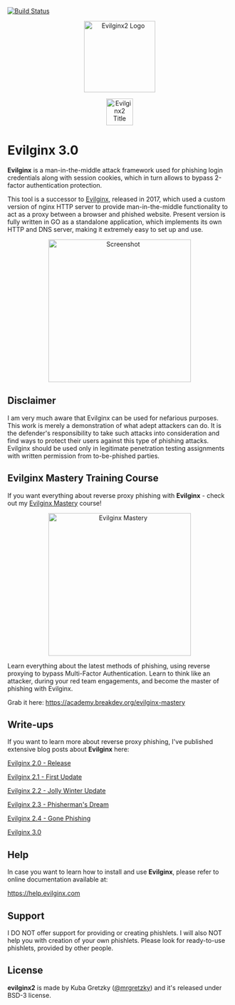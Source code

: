 [![Build Status ](https://github.com/aalex954/evilginx2-development/actions/workflows/main.yml/badge.svg?branch=master)](https://github.com/aalex954/evilginx2-development/actions/workflows/main.yml)


<p align="center">
  <img alt="Evilginx2 Logo" src="https://raw.githubusercontent.com/kgretzky/evilginx2/master/media/img/evilginx2-logo-512.png" height="160" />
  <p align="center">
    <img alt="Evilginx2 Title" src="https://raw.githubusercontent.com/kgretzky/evilginx2/master/media/img/evilginx2-title-black-512.png" height="60" />
  </p>
</p>

# Evilginx 3.0

**Evilginx** is a man-in-the-middle attack framework used for phishing login credentials along with session cookies, which in turn allows to bypass 2-factor authentication protection.

This tool is a successor to [Evilginx](https://github.com/kgretzky/evilginx), released in 2017, which used a custom version of nginx HTTP server to provide man-in-the-middle functionality to act as a proxy between a browser and phished website.
Present version is fully written in GO as a standalone application, which implements its own HTTP and DNS server, making it extremely easy to set up and use.

<p align="center">
  <img alt="Screenshot" src="https://raw.githubusercontent.com/kgretzky/evilginx2/master/media/img/screen.png" height="320" />
</p>

## Disclaimer

I am very much aware that Evilginx can be used for nefarious purposes. This work is merely a demonstration of what adept attackers can do. It is the defender's responsibility to take such attacks into consideration and find ways to protect their users against this type of phishing attacks. Evilginx should be used only in legitimate penetration testing assignments with written permission from to-be-phished parties.

## Evilginx Mastery Training Course

If you want everything about reverse proxy phishing with **Evilginx** - check out my [Evilginx Mastery](https://academy.breakdev.org/evilginx-mastery) course!

<p align="center">
  <a href="https://academy.breakdev.org/evilginx-mastery"><img alt="Evilginx Mastery" src="https://raw.githubusercontent.com/kgretzky/evilginx2/master/media/img/evilginx_mastery.jpg" height="320" /></a>
</p>

Learn everything about the latest methods of phishing, using reverse proxying to bypass Multi-Factor Authentication. Learn to think like an attacker, during your red team engagements, and become the master of phishing with Evilginx.

Grab it here:
https://academy.breakdev.org/evilginx-mastery

## Write-ups

If you want to learn more about reverse proxy phishing, I've published extensive blog posts about **Evilginx** here:

[Evilginx 2.0 - Release](https://breakdev.org/evilginx-2-next-generation-of-phishing-2fa-tokens)

[Evilginx 2.1 - First Update](https://breakdev.org/evilginx-2-1-the-first-post-release-update/)

[Evilginx 2.2 - Jolly Winter Update](https://breakdev.org/evilginx-2-2-jolly-winter-update/)

[Evilginx 2.3 - Phisherman's Dream](https://breakdev.org/evilginx-2-3-phishermans-dream/)

[Evilginx 2.4 - Gone Phishing](https://breakdev.org/evilginx-2-4-gone-phishing/)

[Evilginx 3.0](https://breakdev.org/evilginx-3-0-evilginx-mastery/)

## Help

In case you want to learn how to install and use **Evilginx**, please refer to online documentation available at:

https://help.evilginx.com

## Support

I DO NOT offer support for providing or creating phishlets. I will also NOT help you with creation of your own phishlets. Please look for ready-to-use phishlets, provided by other people.

## License

**evilginx2** is made by Kuba Gretzky ([@mrgretzky](https://twitter.com/mrgretzky)) and it's released under BSD-3 license.
